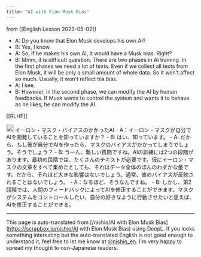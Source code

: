 ```yaml
---
title: "AI with Elon Musk Bias"
---
```


from [[English Lesson 2023-05-02]]
- A: Do you know that Elon Musk develops his own AI?
- B: Yes, I know.
- A: So, if he makes his own AI, It would have a Musk bias. Right?
- B: Mmm, it is difficult question. There are two phases in AI training. In the first phases we need a lot of texts. Even if we collect all texts from Elon Musk, it will be only a small amount of whole data. So it won’t affect so much. Usually, it won't reflect his bias.
- A: I see.
- B: However, in the second phase, we can modify the AI by human feedbacks. If Musk wants to control the system and wants it to behave as he likes, he can modify the AI.

[[RLHF]]

<img src='https://scrapbox.io/api/pages/nishio-en/enjabelow/icon' alt='enjabelow.icon' height="19.5"/>
イーロン・マスク・バイアスのかかったAI
- A：イーロン・マスクが自分でAIを開発していることを知っていますか？
- B: はい、知っています。
- A: だから、もし彼が自分でAIを作ったら、マスクのバイアスがかかってしまうでしょう。そうでしょう？
- B: うーん、難しい質問ですね。AIの訓練には2つの段階があります。最初の段階では、たくさんのテキストが必要です。仮にイーロン・マスクの文章をすべて集めたとしても、それはデータ全体のほんのわずかな量です。だから、それほど大きな影響はないでしょう。通常、彼のバイアスが反映されることはないでしょう。
- A：なるほど、そうなんですね。
- B: しかし、第2段階では、人間のフィードバックによってAIを修正することができます。マスクがシステムをコントロールしたい、自分の好きなように行動させたいと思えば、AIを修正することができる。

---
This page is auto-translated from [/nishio/AI with Elon Musk Bias](https://scrapbox.io/nishio/AI with Elon Musk Bias) using DeepL. If you looks something interesting but the auto-translated English is not good enough to understand it, feel free to let me know at [@nishio_en](https://twitter.com/nishio_en). I'm very happy to spread my thought to non-Japanese readers.